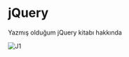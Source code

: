 # jQuery
Yazmış olduğum jQuery kitabı hakkında

![J1](https://user-images.githubusercontent.com/37125589/74837367-64a18a80-5332-11ea-854b-1f8e922e3be0.jpg)
